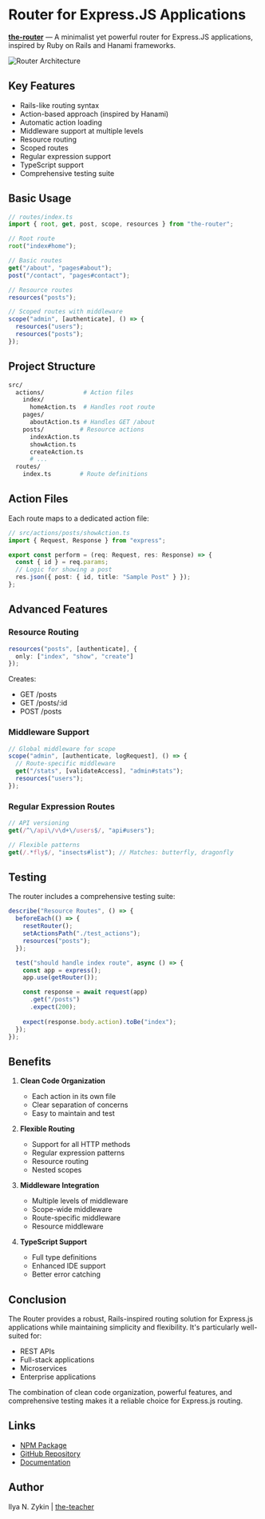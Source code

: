# Router for Express.JS Applications

**[the-router](https://www.npmjs.com/package/the-router)** — A minimalist yet powerful router for Express.JS applications, inspired by Ruby on Rails and Hanami frameworks.

![Router Architecture](https://dev-to-uploads.s3.amazonaws.com/uploads/articles/p5t1zaooq2323t3sxf37.png)

## Key Features

- Rails-like routing syntax
- Action-based approach (inspired by Hanami)
- Automatic action loading
- Middleware support at multiple levels
- Resource routing
- Scoped routes
- Regular expression support
- TypeScript support
- Comprehensive testing suite

## Basic Usage

```ts
// routes/index.ts
import { root, get, post, scope, resources } from "the-router";

// Root route
root("index#home");

// Basic routes
get("/about", "pages#about");
post("/contact", "pages#contact");

// Resource routes
resources("posts");

// Scoped routes with middleware
scope("admin", [authenticate], () => {
  resources("users");
  resources("posts");
});
```

## Project Structure

```bash
src/
  actions/           # Action files
    index/
      homeAction.ts  # Handles root route
    pages/
      aboutAction.ts # Handles GET /about
    posts/          # Resource actions
      indexAction.ts
      showAction.ts
      createAction.ts
      # ...
  routes/
    index.ts        # Route definitions
```

## Action Files

Each route maps to a dedicated action file:

```ts
// src/actions/posts/showAction.ts
import { Request, Response } from "express";

export const perform = (req: Request, res: Response) => {
  const { id } = req.params;
  // Logic for showing a post
  res.json({ post: { id, title: "Sample Post" } });
};
```

## Advanced Features

### Resource Routing

```ts
resources("posts", [authenticate], {
  only: ["index", "show", "create"]
});
```

Creates:
- GET /posts
- GET /posts/:id
- POST /posts

### Middleware Support

```ts
// Global middleware for scope
scope("admin", [authenticate, logRequest], () => {
  // Route-specific middleware
  get("/stats", [validateAccess], "admin#stats");
  resources("users");
});
```

### Regular Expression Routes

```ts
// API versioning
get(/^\/api\/v\d+\/users$/, "api#users");

// Flexible patterns
get(/.*fly$/, "insects#list"); // Matches: butterfly, dragonfly
```

## Testing

The router includes a comprehensive testing suite:

```ts
describe("Resource Routes", () => {
  beforeEach(() => {
    resetRouter();
    setActionsPath("./test_actions");
    resources("posts");
  });

  test("should handle index route", async () => {
    const app = express();
    app.use(getRouter());

    const response = await request(app)
      .get("/posts")
      .expect(200);
      
    expect(response.body.action).toBe("index");
  });
});
```

## Benefits

1. **Clean Code Organization**
   - Each action in its own file
   - Clear separation of concerns
   - Easy to maintain and test

2. **Flexible Routing**
   - Support for all HTTP methods
   - Regular expression patterns
   - Resource routing
   - Nested scopes

3. **Middleware Integration**
   - Multiple levels of middleware
   - Scope-wide middleware
   - Route-specific middleware
   - Resource middleware

4. **TypeScript Support**
   - Full type definitions
   - Enhanced IDE support
   - Better error catching

## Conclusion

The Router provides a robust, Rails-inspired routing solution for Express.js applications while maintaining simplicity and flexibility. It's particularly well-suited for:

- REST APIs
- Full-stack applications
- Microservices
- Enterprise applications

The combination of clean code organization, powerful features, and comprehensive testing makes it a reliable choice for Express.js routing.

## Links

- [NPM Package](https://www.npmjs.com/package/the-router)
- [GitHub Repository](https://github.com/the-teacher/the-router)
- [Documentation](https://github.com/the-teacher/the-router#readme)

## Author

Ilya N. Zykin | [the-teacher](https://github.com/the-teacher)
